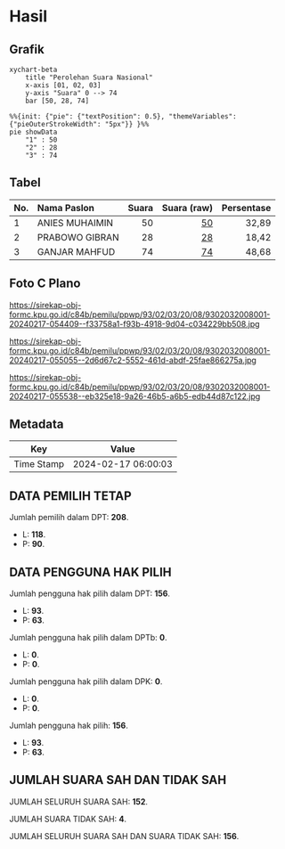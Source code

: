 # Hasil

## Grafik

```mermaid
xychart-beta
    title "Perolehan Suara Nasional"
    x-axis [01, 02, 03]
    y-axis "Suara" 0 --> 74
    bar [50, 28, 74]
```

```mermaid
%%{init: {"pie": {"textPosition": 0.5}, "themeVariables": {"pieOuterStrokeWidth": "5px"}} }%%
pie showData
    "1" : 50
    "2" : 28
    "3" : 74
```

## Tabel

| No. | Nama Paslon    | Suara | Suara (raw) | Persentase |
|:--- |:-------------- | -----:| -----------:| ----------:|
| 1   | ANIES MUHAIMIN | 50    | [50][p-1]   | 32,89      |
| 2   | PRABOWO GIBRAN | 28    | [28][p-2]   | 18,42      |
| 3   | GANJAR MAHFUD  | 74    | [74][p-3]   | 48,68      |


[p-1]: https://github.com/gigit-pemilu/pemilu-2024/blob/main/pilpres/hitung-suara/sub/93-papua-selatan/sub/02-boven-digoel/sub/03-waropko/sub/2008-upkim/sub/001-tps/sub/paslon-1.txt
[p-2]: https://github.com/gigit-pemilu/pemilu-2024/blob/main/pilpres/hitung-suara/sub/93-papua-selatan/sub/02-boven-digoel/sub/03-waropko/sub/2008-upkim/sub/001-tps/sub/paslon-2.txt
[p-3]: https://github.com/gigit-pemilu/pemilu-2024/blob/main/pilpres/hitung-suara/sub/93-papua-selatan/sub/02-boven-digoel/sub/03-waropko/sub/2008-upkim/sub/001-tps/sub/paslon-3.txt

## Foto C Plano

https://sirekap-obj-formc.kpu.go.id/c84b/pemilu/ppwp/93/02/03/20/08/9302032008001-20240217-054409--f33758a1-f93b-4918-9d04-c034229bb508.jpg

https://sirekap-obj-formc.kpu.go.id/c84b/pemilu/ppwp/93/02/03/20/08/9302032008001-20240217-055055--2d6d67c2-5552-461d-abdf-25fae866275a.jpg

https://sirekap-obj-formc.kpu.go.id/c84b/pemilu/ppwp/93/02/03/20/08/9302032008001-20240217-055538--eb325e18-9a26-46b5-a6b5-edb44d87c122.jpg


## Metadata

| Key        | Value               |
| ---------- | ------------------- |
| Time Stamp | 2024-02-17 06:00:03 |


## DATA PEMILIH TETAP

Jumlah pemilih dalam DPT: **208**.
 * L: **118**.
 * P: **90**.

## DATA PENGGUNA HAK PILIH

Jumlah pengguna hak pilih dalam DPT: **156**.
 * L: **93**.
 * P: **63**.

Jumlah pengguna hak pilih dalam DPTb: **0**.
 * L: **0**.
 * P: **0**.

Jumlah pengguna hak pilih dalam DPK: **0**.
 * L: **0**.
 * P: **0**.

Jumlah pengguna hak pilih: **156**.
 * L: **93**.
 * P: **63**.

## JUMLAH SUARA SAH DAN TIDAK SAH

JUMLAH SELURUH SUARA SAH: **152**.

JUMLAH SUARA TIDAK SAH: **4**.

JUMLAH SELURUH SUARA SAH DAN SUARA TIDAK SAH: **156**.


